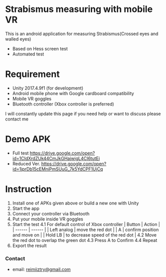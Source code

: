 # Strabismus measuring with mobile VR

This is an android application for measuring Strabismus(Crossed eyes and walled eyes)
  - Based on Hess screen test
  - Automated test

# Requirement

  - Unity 2017.4.9f1 (for development)
  - Android mobile phone with Google cardboard compatibility
  - Mobile VR goggles
  - Bluetooth controller (Xbox controller is preferred)

I will constantly update this page if you need help or want to discuss please contact me

# Demo APK
  - Full test
    https://drive.google.com/open?id=1CIdXrdZUk44CmJkGHajwigL4CI6tutEi
  - Reduced Ver.
    https://drive.google.com/open?id=1jprDb15cEMniPmSUuG_7k5YdCPF1UjCq
    
# Instruction
1. Install one of APKs given above or build a new one with Unity
2. Start the app
3. Connect your controller via Bluetooth
3. Put your mobile inside VR goggles
4. Start the test
  4.1 For default control of Xbox controller
| Button | Action |
| ------ | ------ |
| Left analog | move the red dot |
| A | confirm position and move on |
| Hold LB | to decrease speed of the red dot |
  4.2 Move the red dot to overlap the green dot
  4.3 Press A to Confirm
  4.4 Repeat
5. Export the result
    



### Contact
 - email: reimiiztry@gmail.com
